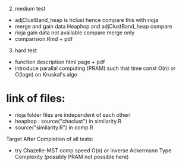 2) medium test
* adjClustBand_heap is hclust hence compare this with rioja
* merge and gain data Heaphop and adjClustBand_heap compare
* rioja gain data not available compare merge only
* comparision.Rmd + pdf


3) hard test
* function description html page + pdf
* introduce parallal computing (PRAM) such that time const O(n) or O(logn) on Kruskal's algo


# link of files: 
* rioja folder files are independent of each otherI
* heaphop : source("chaclust") in similarity.R
* source("similarity.R") in comp.R

Target After Completion of all tests:
* try Chazelle-MST comp speed O(n) or inverse Ackermann Type Complexity (possibly PRAM not possible here)
